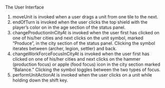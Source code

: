 The User Interface

1. moveUnit is invoked when a user drags a unit from one tile to the next.
2. endOfTurn is invoked when the user clicks the top shield with the player’s color
   on in the age section of the status panel.
3. changeProductionInCityAt is invoked when the user first has clicked on one of his/her cities and next clicks on the unit symbol, marked “Produce”, in the city section of the status panel. Clicking the symbol iterates between (archer, legion, settler) and back.
4. changeWorkForceFocusInCityAt is invoked when the user first has clicked on one of his/her cities and next clicks on the hammer (production focus) or apple (food focus) icon in the city section marked “Balance.” Clicking the symbol toggles between the two types of focus.
5. performUnitActionAt is invoked when the user clicks on a unit while holding down the shift key.
